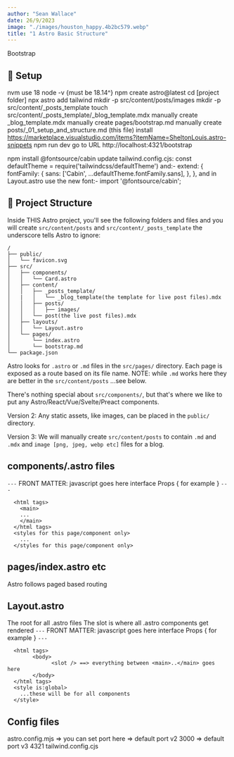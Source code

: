 ```yaml
---
author: "Sean Wallace"
date: 26/9/2023
image: "./images/houston_happy.4b2bc579.webp"
title: "1 Astro Basic Structure"
---
```


Bootstrap

## 🚀 Setup
nvm use 18
node -v {must be 18.14^}
npm create astro@latest
cd [project folder]
npx astro add tailwind
mkdir -p src/content/posts/images
mkdir -p src/content/_posts_template
touch src/content/_posts_template/_blog_template.mdx
manually create _blog_template.mdx
manually create pages/bootstrap.md
manually create posts/_01_setup_and_structure.md (this file)
install https://marketplace.visualstudio.com/items?itemName=SheltonLouis.astro-snippets
npm run dev
go to URL http://localhost:4321/bootstrap

npm install @fontsource/cabin
update tailwind.config.cjs:
const defaultTheme = require('tailwindcss/defaultTheme')
and:-
  extend: {
			fontFamily: {
				sans: ['Cabin', ...defaultTheme.fontFamily.sans],
			},
  },
and in Layout.astro use the new font:-
  import '@fontsource/cabin';

## 🚀 Project Structure

Inside THIS Astro project, you'll see the following folders and files and you will create `src/content/posts` and `src/content/_posts_template` the underscore tells Astro to ignore:

```text
/
├── public/
│   └── favicon.svg
├── src/
│   ├── components/
│   │   └── Card.astro
│   ├── content/
│   │   ├── _posts_template/
│   |   │   └── _blog_template(the template for live post files).mdx
│   │   ├── posts/
│   │   │   ├── images/
│   │   └── post(the live post files).mdx
│   ├── layouts/
│   │   └── Layout.astro
│   └── pages/
│       └── index.astro
│       └── bootstrap.md
└── package.json
```

Astro looks for `.astro` or `.md` files in the `src/pages/` directory. Each page is exposed as a route based on its file name. NOTE: while `.md` works here they are better in the `src/content/posts` ...see below.

There's nothing special about `src/components/`, but that's where we like to put any Astro/React/Vue/Svelte/Preact components.

Version 2: Any static assets, like images, can be placed in the `public/` directory.

Version 3: We will manually create `src/content/posts` to contain `.md` and `.mdx` and `image [png, jpeg, webp etc]` files for a blog.


## components/.astro files
`---`
  FRONT MATTER: javascript goes here
  interface Props { for example }
`---`
```
  <html tags>
    <main>
    ...
    </main>
  </html tags>
  <styles for this page/component only>
    ...
  </styles for this page/component only>
```

## pages/index.astro etc
Astro follows paged based routing

## Layout.astro
  The root for all .astro files
  The slot is where all .astro components get rendered
`---`
  FRONT MATTER: javascript goes here
  interface Props { for example }
`---`
```
  <html tags>
    	<body>
		      <slot /> ==> everything between <main>..</main> goes here
	    </body>
  </html tags>
  <style is:global>
    ...these will be for all components
  </style>
```


## Config files
  astro.config.mjs 
      => you can set port here
      => default port v2 3000
      => default port v3 4321
  tailwind.config.cjs



